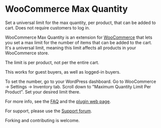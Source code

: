 WooCommerce Max Quantity
========================

Set a universal limit for the max quantity, per product, that can be added to cart. Does not require customers to log in.

WooCommerce Max Quantity is an extension for [WooCommerce](http://wordpress.org/plugins/woocommerce/) that lets you set a max limit for the number of items that can be added to the cart. It's a universal limit, meaning this limit affects all products in your WooCommerce store. 

The limit is per product, not per the entire cart. 

This works for guest buyers, as well as logged-in buyers.

To set the number, go to your WordPress dashboard. Go to WooCommerce -> Settings -> Inventory tab. Scroll down to "Maximum Quantity Limit Per Product". Set your desired limit there.

For more info, see the [FAQ](http://wordpress.org/plugins/woocommerce-max-quantity/faq/) and the [plugin web page](http://isabelcastillo.com/downloads/woocommerce-max-quantity-plugin).

For support, please use the [Support forum](http://wordpress.org/support/plugin/woocommerce-max-quantity).

Forking and contributing is welcome.